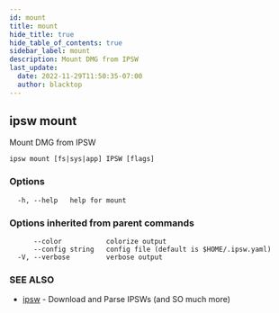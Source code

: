 ```yaml
---
id: mount
title: mount
hide_title: true
hide_table_of_contents: true
sidebar_label: mount
description: Mount DMG from IPSW
last_update:
  date: 2022-11-29T11:50:35-07:00
  author: blacktop
---
```

## ipsw mount

Mount DMG from IPSW

```
ipsw mount [fs|sys|app] IPSW [flags]
```

### Options

```
  -h, --help   help for mount
```

### Options inherited from parent commands

```
      --color           colorize output
      --config string   config file (default is $HOME/.ipsw.yaml)
  -V, --verbose         verbose output
```

### SEE ALSO

* [ipsw](/docs/cli/ipsw)	 - Download and Parse IPSWs (and SO much more)

